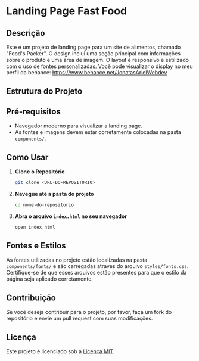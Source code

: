 # Landing Page Fast Food

## Descrição

Este é um projeto de landing page para um site de alimentos, chamado "Food's Packer". O design inclui uma seção principal com informações sobre o produto e uma área de imagem. O layout é responsivo e estilizado com o uso de fontes personalizadas.
Você pode visualizar o display no meu perfil da behance:
https://www.behance.net/JonatasArielWebdev
## Estrutura do Projeto


## Pré-requisitos

- Navegador moderno para visualizar a landing page.
- As fontes e imagens devem estar corretamente colocadas na pasta `components/`.

## Como Usar

1. **Clone o Repositório**

   ```bash
   git clone <URL-DO-REPOSITORIO>
   ```

2. **Navegue até a pasta do projeto**

   ```bash
   cd nome-do-repositorio
   ```

3. **Abra o arquivo `index.html` no seu navegador**

   ```bash
   open index.html
   ```

## Fontes e Estilos

As fontes utilizadas no projeto estão localizadas na pasta `components/fonts/` e são carregadas através do arquivo `styles/fonts.css`. Certifique-se de que esses arquivos estão presentes para que o estilo da página seja aplicado corretamente.

## Contribuição

Se você deseja contribuir para o projeto, por favor, faça um fork do repositório e envie um pull request com suas modificações.

## Licença

Este projeto é licenciado sob a [Licença MIT](https://opensource.org/licenses/MIT).
```
